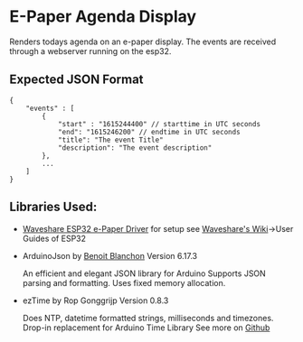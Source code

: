 # E-Paper Agenda Display

Renders todays agenda on an e-paper display. The events are received through a webserver running on the esp32.
## Expected JSON Format
````
{
    "events" : [
        {
            "start" : "1615244400" // starttime in UTC seconds
            "end": "1615246200" // endtime in UTC seconds
            "title": "The event Title"
            "description": "The event description"
        },
        ...
    ]
}
````

## Libraries Used:
- [Waveshare ESP32 e-Paper Driver](https://www.waveshare.com/w/upload/5/50/E-Paper_ESP32_Driver_Board_Code.7z) for setup see [Waveshare's Wiki](https://www.waveshare.com/wiki/7.5inch_HD_e-Paper_HAT_(B))->User Guides of ESP32
- ArduinoJson by [Benoit Blanchon](http://blog.benoitblanchon.fr/) Version 6.17.3 

    An efficient and elegant JSON library for Arduino Supports JSON parsing and formatting. Uses fixed memory allocation.
- ezTime by Rop Gonggrijp Version 0.8.3

    Does NTP, datetime formatted strings, milliseconds and timezones. Drop-in replacement for Arduino Time Library See more on [Github](https://github.com/ropg/ezTime)
